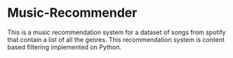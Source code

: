 # Music-Recommender

This is a music recommendation system for a dataset of songs from spotify that contain a list of all the genres. This recommendation system is content based filtering implemented on Python.
